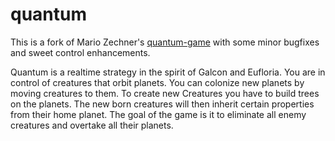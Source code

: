 quantum
=======

This is a fork of Mario Zechner's [quantum-game](https://code.google.com/p/quantum-game/) with some minor bugfixes and sweet control enhancements.

Quantum is a realtime strategy in the spirit of Galcon and Eufloria. You are in control of creatures that orbit planets. You can colonize new planets by moving creatures to them. To create new Creatures you have to build trees on the planets. The new born creatures will then inherit certain properties from their home planet. The goal of the game is it to eliminate all enemy creatures and overtake all their planets.
